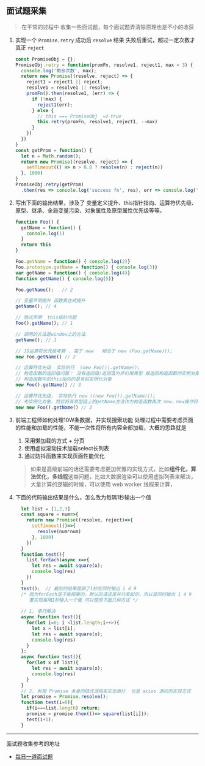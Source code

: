 ## 面试题采集

> 在平常的过程中 收集一些面试题，每个面试题弄清除原理也是不小的收获

1. 实现一个 `Promise.retry` 成功后 `resolve` 结果 失败后重试，超过一定次数才真正 `reject`

   ```js
   const PromiseObj = {};
   PromiseObj.retry = function(promFn, resolve1, reject1, max = 3) {
     console.log('剩余次数', max);
     return new Promise((resolve, reject) => {
       reject1 = reject1 || reject;
       resolve1 = resolve1 || resolve;
       promFn().then(resolve1, (err) => {
         if (!max) {
           reject1(err);
         } else {
           // this === PromiseObj  =》 true
           this.retry(promFn, resolve1, reject1, --max)
         }
       })
     })
   }
   const getProm = function() {
     let n = Math.random();
     return new Promise((resolve, reject) => {
       setTimeout(() => n > 0.8 ? resolve(n) : reject(n))
     }, 1000)
   }
   PromiseObj.retry(getProm)
     .then(res => console.log('success fn', res), err => console.log('fail fn', err))
   ```

2. 写出下面的输出结果，涉及了 变量定义提升、this指针指向、运算符优先级、原型、继承、全局变量污染、对象属性及原型属性优先级等等。
    ```js
    function Foo() {
      getName = function() {
        console.log(1)
      }
      return this
    }

    Foo.getName = function() { console.log(2)}
    Foo.prototype.getName = function() { console.log(3)}
    var getName = function() { console.log(4)}
    function getName() { console.log(5)}

    Foo.getName();   // 2

    // 变量声明提升 函数表达式提升
    getName(); // 4

    // 隐式声明  this指针问题
    Foo().getName(); // 1

    // 调用的方法是window上的方法
    getName(); // 1

    // JS运算符优先级考察 . 高于 new   相当于 new (Foo.getName)();
    new Foo.getName() // 2

    // 运算符优先级  实际执行  (new Foo()).getName();
    // 构造函数的返回值问题： 没有返回值/返回值为非引用类型 就返回构造函数的实例对象   返回值为引用类型则实际返回这个引用类型
    // 构造函数中的this指向的是当前实例化对象
    new Foo().getName() // 3

    // 运算符优先级， 实际执行 new ((new Foo()).getName)();
    // 先实例化对象，然后将其原型链上的getName方法作为构造函数再次 new，new操作符做了哪些操作
    new new Foo().getName() // 3
    ```


3. 前端工程师如何处理10W条数据，并实现搜索功能
处理过程中需要考虑页面的性能和加载的性能，不能一次性将所有内容全部加载，大概的思路就是
    1. 采用懒加载的方式 + 分页
    2. 使用虚拟滚动技术加载select长列表
    3. 通过防抖函数来实现页面性能优化

    > 如果是高级前端的话还需要考虑更加优雅的实现方式，比如**组件化，算法优化，多线程**这类问题，比如大数据渲染可以使用虚拟列表来解决， 大量计算的逻辑的时候，可以使用 web worker 线程来计算，

4. 下面的代码输出结果是什么，怎么改为每隔1秒输出一个值
    ```js
      let list = [1,2,3]
      const square = num=>{
        return new Promise((resolve, reject)=>{
          setTimeout(()=>{
            resolve(num*num)
          }, 1000)
        })
      }
      function test(){
        list.forEach(async x=>{
          let res = await square(x);
          console.log(res)
        })
      }
      test();  // 最后的结果是隔了1秒后同时输出 1 4 9  
      /* 因为forEach是不能阻塞的，默认的请求是并行发起的，所以是同时输出 1 4 9  
         要实现每隔1秒输入一个值 可以使用下面几种方式 */
      
      // 1. 串行解决
      async function test(){
        for(let i=0; i <list.length;i++>){
          let x = list[i];
          let res = await square(x);
          console.log(res)
        }
      };
      async function test(){
        for(let x of list){
          let res = await square(x);
          console.log(res)
        }
      }
      // 2. 利用 Promise 本身的链式调用来实现串行  也是 axios 源码的实现方式
      let promise = Promise.resolve();
      function test(i=0){
        if(i===list.length) return;
        promise = promise.then(()=> square(list[i]));
        test(i+1);
      }
    ```



---

面试题收集参考的地址

- [每日一道面试题](https://github.com/Advanced-Frontend/Daily-Interview-Question)